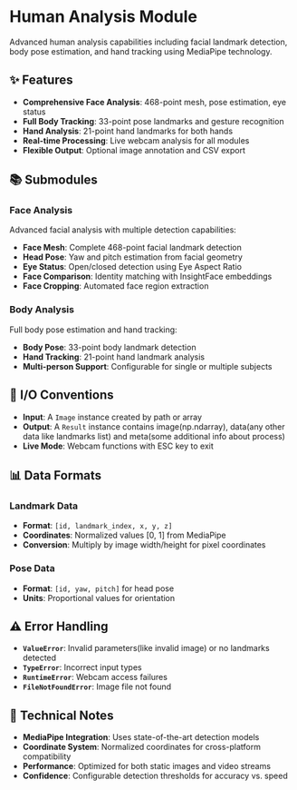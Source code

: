 # Human Analysis Module

Advanced human analysis capabilities including facial landmark detection, body pose estimation, and hand tracking using MediaPipe technology.

## ✨ Features

- **Comprehensive Face Analysis**: 468-point mesh, pose estimation, eye status
- **Full Body Tracking**: 33-point pose landmarks and gesture recognition
- **Hand Analysis**: 21-point hand landmarks for both hands
- **Real-time Processing**: Live webcam analysis for all modules
- **Flexible Output**: Optional image annotation and CSV export

## 📚 Submodules

### **Face Analysis**
Advanced facial analysis with multiple detection capabilities:
- **Face Mesh**: Complete 468-point facial landmark detection
- **Head Pose**: Yaw and pitch estimation from facial geometry
- **Eye Status**: Open/closed detection using Eye Aspect Ratio
- **Face Comparison**: Identity matching with InsightFace embeddings
- **Face Cropping**: Automated face region extraction

### **Body Analysis**
Full body pose estimation and hand tracking:
- **Body Pose**: 33-point body landmark detection
- **Hand Tracking**: 21-point hand landmark analysis
- **Multi-person Support**: Configurable for single or multiple subjects

## 🔧 I/O Conventions

- **Input**: A `Image` instance created by path or array
- **Output**: A `Result` instance contains image(np.ndarray), data(any other data like landmarks list) and meta(some additional info about process)
- **Live Mode**: Webcam functions with ESC key to exit

## 📊 Data Formats

### **Landmark Data**
- **Format**: `[id, landmark_index, x, y, z]`
- **Coordinates**: Normalized values [0, 1] from MediaPipe
- **Conversion**: Multiply by image width/height for pixel coordinates

### **Pose Data**
- **Format**: `[id, yaw, pitch]` for head pose
- **Units**: Proportional values for orientation

## ⚠️ Error Handling

- **`ValueError`**: Invalid parameters(like invalid image) or no landmarks detected
- **`TypeError`**: Incorrect input types
- **`RuntimeError`**: Webcam access failures
- **`FileNotFoundError`**: Image file not found

## 📝 Technical Notes

- **MediaPipe Integration**: Uses state-of-the-art detection models
- **Coordinate System**: Normalized coordinates for cross-platform compatibility
- **Performance**: Optimized for both static images and video streams
- **Confidence**: Configurable detection thresholds for accuracy vs. speed
